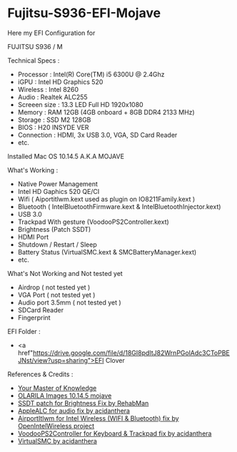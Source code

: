 # Fujitsu-S936-EFI-Mojave
Here my EFI Configuration for

FUJITSU S936 / M

Technical Specs :
- Processor : Intel(R) Core(TM) i5 6300U @ 2.4Ghz
- iGPU : Intel HD Graphics 520
- Wireless : Intel 8260
- Audio : Realtek ALC255
- Screeen size : 13.3 LED Full HD 1920x1080
- Memory : RAM 12GB (4GB onboard + 8GB DDR4 2133 MHz)
- Storage : SSD M2 128GB
- BIOS : H20 INSYDE VER
- Connection : HDMI, 3x USB 3.0, VGA, SD Card Reader
- etc.

Installed Mac OS 10.14.5 A.K.A MOJAVE 

What's Working :
- Native Power Management
- Intel HD Gaphics 520 QE/CI
- Wifi ( Aiportitlwm.kext used as plugin on IO8211Family.kext )
- Bluetooth ( IntelBluetoothFirmware.kext & IntelBluetoothInjector.kext)
- USB 3.0
- Trackpad With gesture (VoodooPS2Controller.kext)
- Brightness (Patch SSDT)
- HDMI Port
- Shutdown / Restart / Sleep
- Battery Status (VirtualSMC.kext & SMCBatteryManager.kext)
- etc.

What's Not Working and Not tested yet
- Airdrop ( not tested yet )
- VGA Port ( not tested yet )
- Audio port 3.5mm ( not tested yet )
- SDCard Reader
- Fingerprint

EFI Folder :
- <a href"https://drive.google.com/file/d/18GI8pdItJ82WrnPGolAdc3CToPBEJNst/view?usp=sharing">EFI Clover</a>

References & Credits :
- <a href="http://google.co.id">Your Master of Knowledge</a>
- <a href="https://www.olarila.com/topic/5139-mojave-olarila/">OLARILA Images 10.14.5 mojave</a>
- <a href="https://www.tonymacx86.com/threads/guide-laptop-backlight-control-using-applebacklightfixup-kext.218222/">SSDT patch for Brightness Fix by RehabMan</a>
- <a href="https://github.com/acidanthera/AppleALC">AppleALC for audio fix by acidanthera</a>
- <a href="https://openintelwireless.github.io/itlwm/Installation.html#airportitlwm">AirportItlwm for Intel Wireless (WIFI & Bluetooth) fix by OpenIntelWireless project</a>
- <a href="https://github.com/acidanthera/VoodooPS2/releases">VoodooPS2Controller for Keyboard & Trackpad fix by acidanthera</a>
- <a href="https://github.com/acidanthera/virtualsmc/releases">VirtualSMC by acidanthera</a> 

